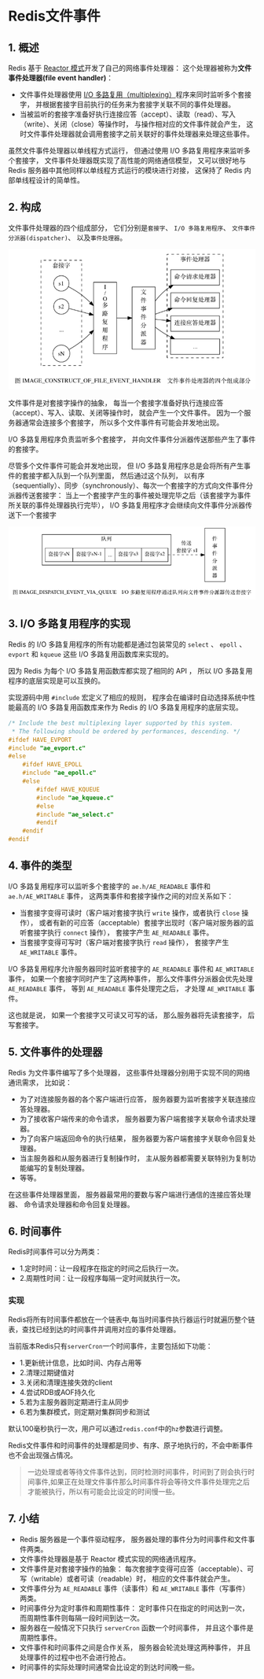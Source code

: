 # Redis文件事件

## 1. 概述

Redis 基于 [Reactor 模式](http://en.wikipedia.org/wiki/Reactor_pattern)开发了自己的网络事件处理器： 这个处理器被称为**文件事件处理器(file event handler)**：

- 文件事件处理器使用 [I/O 多路复用（multiplexing）](http://en.wikipedia.org/wiki/Multiplexing)程序来同时监听多个套接字， 并根据套接字目前执行的任务来为套接字关联不同的事件处理器。
- 当被监听的套接字准备好执行连接应答（accept）、读取（read）、写入（write）、关闭（close）等操作时， 与操作相对应的文件事件就会产生， 这时文件事件处理器就会调用套接字之前关联好的事件处理器来处理这些事件。

虽然文件事件处理器以单线程方式运行， 但通过使用 I/O 多路复用程序来监听多个套接字， 文件事件处理器既实现了高性能的网络通信模型， 又可以很好地与 Redis 服务器中其他同样以单线程方式运行的模块进行对接， 这保持了 Redis 内部单线程设计的简单性。



## 2. 构成

文件事件处理器的四个组成部分， 它们分别是`套接字`、 `I/O 多路复用程序`、 `文件事件分派器(dispatcher)`、 以及`事件处理器`。

![](./images/redis-file-event-handler.png)

文件事件是对套接字操作的抽象， 每当一个套接字准备好执行连接应答（accept）、写入、读取、关闭等操作时， 就会产生一个文件事件。 因为一个服务器通常会连接多个套接字， 所以多个文件事件有可能会并发地出现。

I/O 多路复用程序负责监听多个套接字， 并向文件事件分派器传送那些产生了事件的套接字。

尽管多个文件事件可能会并发地出现， 但 I/O 多路复用程序总是会将所有产生事件的套接字都入队到一个队列里面， 然后通过这个队列， 以有序（sequentially）、同步（synchronously）、每次一个套接字的方式向文件事件分派器传送套接字： 当上一个套接字产生的事件被处理完毕之后（该套接字为事件所关联的事件处理器执行完毕）， I/O 多路复用程序才会继续向文件事件分派器传送下一个套接字

![](./images/redis-file-event-dispatch-queue.png)

## 3. I/O 多路复用程序的实现

Redis 的 I/O 多路复用程序的所有功能都是通过包装常见的 `select` 、 `epoll` 、 `evport` 和 `kqueue` 这些 I/O 多路复用函数库来实现的。

因为 Redis 为每个 I/O 多路复用函数库都实现了相同的 API ， 所以 I/O 多路复用程序的底层实现是可以互换的。

实现源码中用 `#include` 宏定义了相应的规则， 程序会在编译时自动选择系统中性能最高的 I/O 多路复用函数库来作为 Redis 的 I/O 多路复用程序的底层实现。

```c
/* Include the best multiplexing layer supported by this system.
 * The following should be ordered by performances, descending. */
#ifdef HAVE_EVPORT
#include "ae_evport.c"
#else
    #ifdef HAVE_EPOLL
    #include "ae_epoll.c"
    #else
        #ifdef HAVE_KQUEUE
        #include "ae_kqueue.c"
        #else
        #include "ae_select.c"
        #endif
    #endif
#endif
```

## 4. 事件的类型

I/O 多路复用程序可以监听多个套接字的 `ae.h/AE_READABLE` 事件和 `ae.h/AE_WRITABLE` 事件， 这两类事件和套接字操作之间的对应关系如下：

- 当套接字变得可读时（客户端对套接字执行 `write` 操作，或者执行 `close` 操作）， 或者有新的可应答（acceptable）套接字出现时（客户端对服务器的监听套接字执行 `connect` 操作）， 套接字产生 `AE_READABLE` 事件。
- 当套接字变得可写时（客户端对套接字执行 `read` 操作）， 套接字产生 `AE_WRITABLE` 事件。

I/O 多路复用程序允许服务器同时监听套接字的 `AE_READABLE` 事件和 `AE_WRITABLE` 事件， 如果一个套接字同时产生了这两种事件， 那么文件事件分派器会优先处理 `AE_READABLE` 事件， 等到 `AE_READABLE` 事件处理完之后， 才处理 `AE_WRITABLE` 事件。

这也就是说， 如果一个套接字又可读又可写的话， 那么服务器将先读套接字， 后写套接字。

## 5. 文件事件的处理器

Redis 为文件事件编写了多个处理器， 这些事件处理器分别用于实现不同的网络通讯需求， 比如说：

- 为了对连接服务器的各个客户端进行应答， 服务器要为监听套接字关联连接应答处理器。
- 为了接收客户端传来的命令请求， 服务器要为客户端套接字关联命令请求处理器。
- 为了向客户端返回命令的执行结果， 服务器要为客户端套接字关联命令回复处理器。
- 当主服务器和从服务器进行复制操作时， 主从服务器都需要关联特别为复制功能编写的复制处理器。
- 等等。

在这些事件处理器里面， 服务器最常用的要数与客户端进行通信的连接应答处理器、 命令请求处理器和命令回复处理器。

## 6. 时间事件

Redis时间事件可以分为两类：

* 1.定时时间：让一段程序在指定的时间之后执行一次。
* 2.周期性时间：让一段程序每隔一定时间就执行一次。

### 实现

Redis将所有时间事件都放在一个链表中,每当时间事件执行器运行时就遍历整个链表，查找已经到达的时间事件并调用对应的事件处理器。



当前版本Redis只有`serverCron`一个时间事件，主要包括如下功能：

* 1.更新统计信息，比如时间、内存占用等
* 2.清理过期键值对
* 3.关闭和清理连接失效的client
* 4.尝试RDB或AOF持久化
* 5.若为主服务器则定期进行主从同步
* 6.若为集群模式，则定期对集群同步和测试



默认100毫秒执行一次，用户可以通过`redis.conf`中的`hz`参数进行调整。



Redis文件事件和时间事件的处理都是同步、有序、原子地执行的，不会中断事件也不会出现强占情况。

> 一边处理或者等待文件事件达到，同时检测时间事件，时间到了则会执行时间事件,如果正在处理文件事件那么时间事件将会等待文件事件处理完之后才能被执行，所以有可能会比设定的时间慢一些。

## 7. 小结

- Redis 服务器是一个事件驱动程序， 服务器处理的事件分为时间事件和文件事件两类。
- 文件事件处理器是基于 Reactor 模式实现的网络通讯程序。
- 文件事件是对套接字操作的抽象： 每次套接字变得可应答（acceptable）、可写（writable）或者可读（readable）时， 相应的文件事件就会产生。
- 文件事件分为 `AE_READABLE` 事件（读事件）和 `AE_WRITABLE` 事件（写事件）两类。
- 时间事件分为定时事件和周期性事件： 定时事件只在指定的时间达到一次， 而周期性事件则每隔一段时间到达一次。
- 服务器在一般情况下只执行 `serverCron` 函数一个时间事件， 并且这个事件是周期性事件。
- 文件事件和时间事件之间是合作关系， 服务器会轮流处理这两种事件， 并且处理事件的过程中也不会进行抢占。
- 时间事件的实际处理时间通常会比设定的到达时间晚一些。